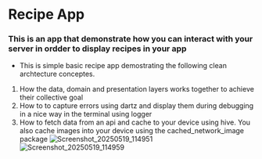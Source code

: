 # Recipe App
### This is an app that demonstrate how you can interact with your server in ordder to display recipes in your app
* This is simple basic recipe app demostrating the following clean archtecture conceptes.
1. How the data, domain and presentation layers works together to achieve their collective goal
2. How to to capture errors using dartz and display them during debugging in a nice way in the terminal using logger
3. How to fetch data from an api and cache to your device using hive. You also cache images into your device using the cached_network_image package
![Screenshot_20250519_114951](https://github.com/user-attachments/assets/6bbb72a4-a188-4114-9a9c-e3ddf78f418b)
![Screenshot_20250519_114959](https://github.com/user-attachments/assets/ad740e63-eb4d-4715-8661-50a4dcdf57ae)
